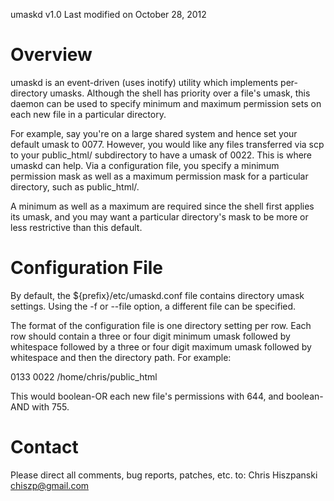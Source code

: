 umaskd v1.0
Last modified on October 28, 2012

Overview
========
umaskd is an event-driven (uses inotify) utility which implements
per-directory umasks. Although the shell has priority over a file's umask,
this daemon can be used to specify minimum and maximum permission sets on
each new file in a particular directory.

For example, say you're on a large shared system and hence set your default
umask to 0077. However, you would like any files transferred via scp to your
public_html/ subdirectory to have a umask of 0022. This is where umaskd can
help. Via a configuration file, you specify a minimum permission mask as well
as a maximum permission mask for a particular directory, such as public_html/.

A minimum as well as a maximum are required since the shell first applies its
umask, and you may want a particular directory's mask to be more or less
restrictive than this default.

Configuration File
==================
By default, the ${prefix}/etc/umaskd.conf file contains directory umask
settings. Using the -f or --file option, a different file can be specified.

The format of the configuration file is one directory setting per row. Each
row should contain a three or four digit minimum umask followed by whitespace
followed by a three or four digit maximum umask followed by whitespace and
then the directory path. For example:

0133 0022 /home/chris/public_html

This would boolean-OR each new file's permissions with 644, and boolean-AND
with 755.

Contact
=======
Please direct all comments, bug reports, patches, etc. to:
Chris Hiszpanski <chiszp@gmail.com>
